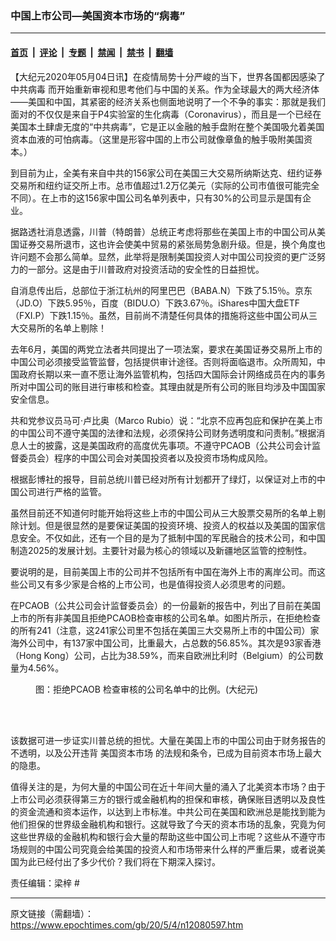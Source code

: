 ### 中国上市公司—美国资本市场的“病毒”

---

#### [首页](../../../..?n12080597) &nbsp;|&nbsp; [评论](../../../../../epoch-comment?n12080597) &nbsp;|&nbsp; [专题](../../../../../epoch-special?n12080597) &nbsp;|&nbsp; [禁闻](../../../../../epoch-news?n12080597) &nbsp;|&nbsp; [禁书](../../../../../books?n12080597) &nbsp;|&nbsp; [翻墙](https://github.com/gfw-breaker/nogfw/blob/master/README.md?n12080597)


<div class="post_content" id="artbody" itemprop="articleBody">
 <!-- article content begin -->
 <p>
  【大纪元2020年05月04日讯】在疫情局势十分严峻的当下，世界各国都因感染了
  <ok href="https://www.epochtimes.com/gb/tag/%E4%B8%AD%E5%85%B1%E7%97%85%E6%AF%92.html">
   中共病毒
  </ok>
  而开始重新审视和思考他们与中国的关系。作为全球最大的两大经济体——美国和中国，其紧密的经济关系也侧面地说明了一个不争的事实：那就是我们面对的不仅仅是来自于P4实验室的生化病毒（Coronavirus），而且是一个已经在美国本土肆虐无度的“中共病毒”，它是正以金融的触手盘附在整个美国吸允着美国资本血液的可怕病毒。（这里是形容中国的上市公司就像章鱼的触手吸附美国资本。）
 </p>
 <p>
  到目前为止，全美有来自中共的156家公司在美国三大交易所纳斯达克、纽约证券交易所和纽约证交所上市。总市值超过1.2万亿美元（实际的公司市值很可能完全不同）。在上市的这156家中国公司名单列表中，只有30%的公司显示是国有企业。
 </p>
 <p>
  据路透社消息透露，川普（特朗普）总统正考虑将那些在美国上市的中国公司从美国证券交易所退市，这也许会使美中贸易的紧张局势急剧升级。但是，换个角度也许问题不会那么简单。显然，此举将是限制美国投资人对中国公司投资的更广泛努力的一部分。这是由于川普政府对投资活动的安全性的日益担忧。
 </p>
 <p>
  自消息传出后，总部位于浙江杭州的阿里巴巴（BABA.N）下跌了5.15％。京东（JD.O）下跌5.95％，百度（BIDU.O）下跌3.67％。iShares中国大盘ETF（FXI.P）下跌1.15％。虽然，目前尚不清楚任何具体的措施将这些中国公司从三大交易所的名单上剔除！
 </p>
 <p>
  去年6月，美国的两党立法者共同提出了一项法案，要求在美国证券交易所上市的中国公司必须接受监管监督，包括提供审计途径。否则将面临退市。众所周知，中国政府长期以来一直不愿让海外监管机构，包括四大国际会计网络成员在内的事务所对中国公司的账目进行审核和检查。其理由就是所有公司的账目均涉及中国国家安全信息。
 </p>
 <p>
  共和党参议员马可·卢比奥（Marco Rubio）说：“北京不应再包庇和保护在美上市的中国公司不遵守美国的法律和法规，必须保持公司财务透明度和问责制。”根据消息人士的披露，这是美国政府的高度优先事项。不遵守PCAOB（公共公司会计监督委员会）程序的中国公司会对美国投资者以及投资市场构成风险。
 </p>
 <p>
  根据彭博社的报导，目前总统川普已经对所有计划都开了绿灯，以保证对上市的中国公司进行严格的监管。
 </p>
 <p>
  虽然目前还不知道何时能开始将这些上市的中国公司从三大股票交易所的名单上剔除计划。但是很显然的是要保证美国的投资环境、投资人的权益以及美国的国家信息安全。不仅如此，还有一个目的是为了抵制中国的军民融合的技术公司，和中国制造2025的发展计划。主要针对最为核心的领域以及新疆地区监管的控制性。
 </p>
 <p>
  要说明的是，目前美国上市的公司并不包括所有中国在海外上市的离岸公司。而这些公司又有多少家是合格的上市公司，也是值得投资人必须思考的问题。
 </p>
 <p>
  在PCAOB（公共公司会计监督委员会）的一份最新的报告中，列出了目前在美国上市的所有非美国且拒绝PCAOB检查审核的公司名单。如图片所示，在拒绝检查的所有241（注意，这241家公司里不包括在美国三大交易所上市的中国公司）家海外公司中，有137家中国公司，比重最大，占总数的56.85%。其次是93家香港（Hong Kong）公司，占比为38.59%，而来自欧洲比利时（Belgium）的公司数量为4.56%。
 </p>
 <figure aria-describedby="caption-attachment-12080616" class="wp-caption aligncenter" id="attachment_12080616" style="width: 600px">
  <ok href="https://i.epochtimes.com/assets/uploads/2020/05/1588553825.png" target="_blank">
   <img alt="" class="wp-image-12080616 size-large" src="https://i.epochtimes.com/assets/uploads/2020/05/1588553825-600x356.png"/>
  </ok>
  <br/><figcaption class="wp-caption-text" id="caption-attachment-12080616">
   图：拒绝PCAOB 检查审核的公司名单中的比例。(大纪元)
  </figcaption><br/>
 </figure><br/>
 <p>
  该数据可进一步证实川普总统的担忧。大量在美国上市的中国公司由于财务报告的不透明，以及公开违背
  <ok href="https://www.epochtimes.com/gb/tag/%E7%BE%8E%E5%9B%BD%E8%B5%84%E6%9C%AC%E5%B8%82%E5%9C%BA.html">
   美国资本市场
  </ok>
  的法规和条令，已成为目前资本市场上最大的隐患。
 </p>
 <p>
  值得关注的是，为何大量的中国公司在近十年间大量的涌入了北美资本市场？由于上市公司必须获得第三方的银行或金融机构的担保和审核，确保账目透明以及良性的资金流通和资本运作，以达到上市标准。中共公司在美国和欧洲总是能找到能为他们担保的世界级金融机构和银行。这就导致了今天的资本市场的乱象，究竟为何这些世界级的金融机构和银行会大量的帮助这些中国公司上市呢？这些从不遵守市场规则的中国公司究竟会给美国的投资人和市场带来什么样的严重后果，或者说美国为此已经付出了多少代价？我们将在下期深入探讨。
 </p>
 <p>
  责任编辑：梁梓 #
 </p>
 <p>
 </p>
 <!-- article content end -->
 <div id="below_article_ad">
 </div>
</div>


---

原文链接（需翻墙）：https://www.epochtimes.com/gb/20/5/4/n12080597.htm